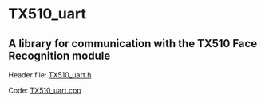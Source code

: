 # TX510_uart
## A library for communication with the TX510 Face Recognition module

Header file:
[TX510_uart.h](https://github.com/yuvs0/TX510_uart/blob/main/TX510_uart.h)

Code:
[TX510_uart.cpp](https://github.com/yuvs0/TX510_uart/blob/main/TX510_uart.cpp)
